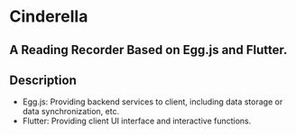 # Cinderella

## A Reading Recorder Based on Egg.js and Flutter.

## Description

* Egg.js: Providing backend services to client, including data storage or data synchronization, etc.
* Flutter: Providing client UI interface and interactive functions.